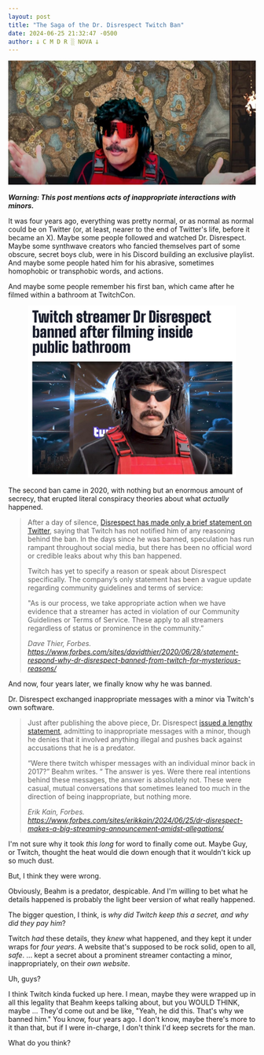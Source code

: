```yaml
---
layout: post
title: "The Saga of the Dr. Disrespect Twitch Ban"
date: 2024-06-25 21:32:47 -0500
author: 𐕣 C M D R ░ NOVA 𐕣
---
```


![a photo of Dr. Disrespect looking dumbfounded](/img/posts/disrespect/uhh.png)

<!-- wp:paragraph -->
<p><strong><em>Warning: This post mentions acts of inappropriate interactions with minors.</em></strong></p>
<!-- /wp:paragraph -->

<!-- wp:paragraph -->
<p>It was four years ago, everything was pretty normal, or as normal as normal could be on Twitter (or, at least, nearer to the end of Twitter's life, before it became an X). Maybe some people followed and watched Dr. Disrespect. Maybe some synthwave creators who fancied themselves part of some obscure, secret boys club, were in his Discord building an exclusive playlist. And maybe some people hated him for his abrasive, sometimes homophobic or transphobic words, and actions.</p>
<!-- /wp:paragraph -->

<!-- wp:paragraph -->
<p>And maybe some people remember his first ban, which came after he filmed within a bathroom at TwitchCon.</p>
<!-- /wp:paragraph -->

<!-- wp:image {"id":3129,"sizeSlug":"full","linkDestination":"none","align":"center"} -->
<figure class="wp-block-image aligncenter size-full"><img src="/img/posts/disrespect/batchroom.png" alt="" class="wp-image-3129"/></figure>
<!-- /wp:image -->

<!-- wp:paragraph -->
<p>The second ban came in 2020, with nothing but an enormous amount of secrecy, that erupted literal conspiracy theories about what <em>actually</em> happened.</p>
<!-- /wp:paragraph -->

<!-- wp:quote -->
<blockquote class="wp-block-quote"><!-- wp:paragraph -->
<p>After a day of silence, <a href="https://www.forbes.com/sites/erikkain/2020/06/27/dr-disrespect-finally-breaks-his-silence-on-twitch-ban-and-its-not-good/#1a867b7f3526">Disrespect has made only a brief statement on Twitter</a>, saying that Twitch has not notified him of any reasoning behind the ban. In the days since he was banned, speculation has run rampant throughout social media, but there has been no official word or credible leaks about why this ban happened.</p>
<!-- /wp:paragraph -->

<!-- wp:paragraph -->
<p>Twitch has yet to specify a reason or speak about Disrespect specifically. The company’s only statement has been a vague update regarding community guidelines and terms of service:</p>
<!-- /wp:paragraph -->

<!-- wp:paragraph -->
<p>"As is our process, we take appropriate action when we have evidence that a streamer has acted in violation of our Community Guidelines or Terms of Service. These apply to all streamers regardless of status or prominence in the community.”</p>
<!-- /wp:paragraph --><cite>Dave Thier, Forbes. <a href="https://www.forbes.com/sites/davidthier/2020/06/28/statement-respond-why-dr-disrespect-banned-from-twitch-for-mysterious-reasons/" target="_blank" rel="noreferrer noopener">https://www.forbes.com/sites/davidthier/2020/06/28/statement-respond-why-dr-disrespect-banned-from-twitch-for-mysterious-reasons/</a></cite></blockquote>
<!-- /wp:quote -->

<!-- wp:paragraph -->
<p>And now, four years later, we finally know why he was banned.</p>
<!-- /wp:paragraph -->

<!-- wp:paragraph -->
<p>Dr. Disrespect exchanged inappropriate messages with a minor via Twitch's own software.</p>
<!-- /wp:paragraph -->

<!-- wp:quote -->
<blockquote class="wp-block-quote"><!-- wp:paragraph -->
<p>Just after publishing the above piece, Dr. Disrespect <a href="https://x.com/DrDisrespect/status/1805668256088572089" rel="noreferrer noopener" target="_blank">issued a lengthy statement</a>, admitting to inappropriate messages with a minor, though he denies that it involved anything illegal and pushes back against accusations that he is a predator.</p>
<!-- /wp:paragraph -->

<!-- wp:paragraph -->
<p>“Were there twitch whisper messages with an individual minor back in 2017?” Beahm writes. “ The answer is yes. Were there real intentions behind these messages, the answer is absolutely not. These were casual, mutual conversations that sometimes leaned too much in the direction of being inappropriate, but nothing more.</p>
<!-- /wp:paragraph --><cite>Erik Kain, Forbes. <a href="https://www.forbes.com/sites/erikkain/2024/06/25/dr-disrespect-makes-a-big-streaming-announcement-amidst-allegations/" target="_blank" rel="noreferrer noopener">https://www.forbes.com/sites/erikkain/2024/06/25/dr-disrespect-makes-a-big-streaming-announcement-amidst-allegations/</a></cite></blockquote>
<!-- /wp:quote -->

<!-- wp:paragraph -->
<p>I'm not sure why it took <em>this long</em> for word to finally come out. Maybe Guy, or Twitch, thought the heat would die down enough that it wouldn't kick up so much dust.</p>
<!-- /wp:paragraph -->

<!-- wp:paragraph -->
<p>But, I think they were wrong.</p>
<!-- /wp:paragraph -->

<!-- wp:paragraph -->
<p>Obviously, Beahm is a predator, despicable. And I'm willing to bet what he details happened is probably the light beer version of what really happened.</p>
<!-- /wp:paragraph -->

<!-- wp:paragraph -->
<p>The bigger question, I think, is <em>why did Twitch keep this a secret, and why did they pay him</em>?</p>
<!-- /wp:paragraph -->

<!-- wp:paragraph -->
<p>Twitch <em>had</em> these details, they <em>knew</em> what happened, and they kept it under wraps for <em>four years</em>. A website that's supposed to be rock solid, open to all, <em>safe</em>. ... kept a secret about a prominent streamer contacting a minor, inappropriately, on their <em>own website</em>.</p>
<!-- /wp:paragraph -->

<!-- wp:paragraph -->
<p>Uh, guys?</p>
<!-- /wp:paragraph -->

<!-- wp:paragraph -->
<p>I think Twitch kinda fucked up here. I mean, maybe they were wrapped up in all this legality that Beahm keeps talking about, but you WOULD THINK, maybe ... They'd come out and be like, "Yeah, he did this. That's why we banned him." You know, four years ago. I don't know, maybe there's more to it than that, but if I were in-charge, I don't think I'd keep secrets for the man.</p>
<!-- /wp:paragraph -->

<!-- wp:paragraph -->
<p>What do you think?</p>
<!-- /wp:paragraph -->